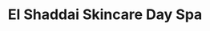 ---
title: "El Shaddai Skincare Day Spa"
url: /miami/el-shaddai-skincare-day-spa/
shop: Kosmetik
---